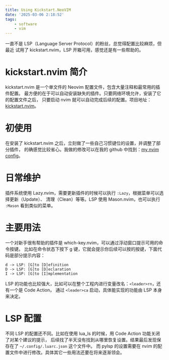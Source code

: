 ```yaml
---
title: Using Kickstart.NeoVIM
date: '2025-03-06 2:18:52'
tags:
    - software
    - vim
---
```


一直不是 LSP（Language Server Protocol）的粉丝，总觉得配置比较麻烦，但最近
试用了 kickstart.nvim，LSP 开箱可用，感觉还是有一些帮助的。

<!--more-->

# kickstart.nvim 简介

kickstart.nvim 是一个单文件的 Neovim 配置文件，包含大量注释和最常用的插件配置。
最方便的在于可以自动安装缺失的插件。只要网络环境允许，安装了它的配置文件之后，
只要启动 nvim 就可以自动完成后续的配置。项目地址：[kickstart.nvim](https://github.com/nvim-lua/kickstart.nvim)。

# 初使用

在安装了 kickstart.nvim 之后，立刻做了一些自己习惯键位的设置，并调整了部分插件，
的确感觉比较省心。我做的修改可以在我的 github 中找到：[my nvim config](https://github.com/setarcos/kickstart.nvim)。

# 日常维护

插件系统使用 Lazy.nvim，需要更新插件的时候可以执行 `:Lazy`，根据菜单可以选择更新（Update）、
清理（Clean）等等。LSP 使用 Mason.nvim，也可以执行 `:Mason` 看到类似的菜单。

# 主要用法

一个对新手很有帮助的插件是 which-key.nvim，可以通过浮动窗口提示可用的命令按键。
比如在命令状态下按下 g 键，它就会提示你后续可以按的按键，下面代码是部分提示内容：
```text
d -> LSP: [G]to [D]efinition
D -> LSP: [G]to [D]eclaration
I -> LSP: [G]to [I]mplementation
```
LSP 的功能也比较强大，比如可以在整个工程内进行变量改名：`<leader>rn`，还有一个是 Code Action，
通过 `<leader>ca` 启动，具体能实现的功能由 LSP 本身来决定。

# LSP 配置

不同 LSP 的配置还不同。比如在使用 lua_ls 的时候，用 Code Action 功能关闭了对某个建议的提示，
后续找了半天没有找到从哪里恢复设置。结果最后发现保存在了 `~/.config/.luarc.json` 这个文件中。
而 pylsp 的设置需要在 nvim 的配置文件中进行修改。具体其它一些用法还要在将来逐渐领会。
